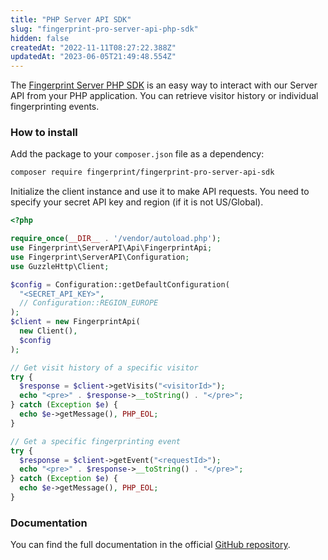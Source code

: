```yaml
---
title: "PHP Server API SDK"
slug: "fingerprint-pro-server-api-php-sdk"
hidden: false
createdAt: "2022-11-11T08:27:22.388Z"
updatedAt: "2023-06-05T21:49:48.554Z"
---
```

The [Fingerprint Server PHP SDK](https://github.com/fingerprintjs/fingerprint-pro-server-api-php-sdk) is an easy way to interact with our Server API from your PHP application. You can retrieve visitor history or individual fingerprinting events.

### How to install

Add the package to your `composer.json` file as a dependency:

```bash
composer require fingerprint/fingerprint-pro-server-api-sdk
```

Initialize the client instance and use it to make API requests. You need to specify your secret API key and region (if it is not US/Global).

```php
<?php

require_once(__DIR__ . '/vendor/autoload.php');
use Fingerprint\ServerAPI\Api\FingerprintApi;
use Fingerprint\ServerAPI\Configuration;
use GuzzleHttp\Client;

$config = Configuration::getDefaultConfiguration(
  "<SECRET_API_KEY>",
  // Configuration::REGION_EUROPE
);
$client = new FingerprintApi(
  new Client(),
  $config
);

// Get visit history of a specific visitor
try {
  $response = $client->getVisits("<visitorId>");
  echo "<pre>" . $response->__toString() . "</pre>";
} catch (Exception $e) {
  echo $e->getMessage(), PHP_EOL;
}

// Get a specific fingerprinting event
try {
  $response = $client->getEvent("<requestId>");
  echo "<pre>" . $response->__toString() . "</pre>";
} catch (Exception $e) {
  echo $e->getMessage(), PHP_EOL;
}
```

### Documentation

You can find the full documentation in the official [GitHub repository](https://github.com/fingerprintjs/fingerprint-pro-server-api-php-sdk).